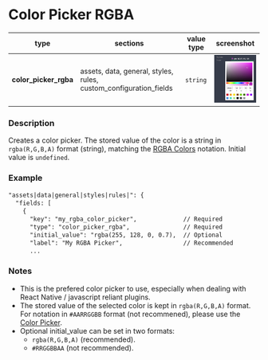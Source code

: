 # Color Picker RGBA

| type                  | sections                                                          | value type | screenshot                                         |
| --------------------- | ----------------------------------------------------------------- | ---------- | -------------------------------------------------- |
| **color_picker_rgba** | assets, data, general, styles, rules, custom_configuration_fields | `string`   | <img src="../assets/color_picker.png" width=220 /> |

### Description

Creates a color picker. The stored value of the color is a string in `rgba(R,G,B,A)` format (string), matching the [RGBA Colors](https://www.w3schools.com/css/css3_colors.asp) notation. Initial value is `undefined`.

### Example

```
"assets|data|general|styles|rules|": {
  "fields: [
    {
      "key": "my_rgba_color_picker",             // Required
      "type": "color_picker_rgba",               // Required
      "initial_value": "rgba(255, 128, 0, 0.7),  // Optional
      "label": "My RGBA Picker",                 // Recommended
      ...

```

### Notes

- This is the prefered color picker to use, especially when dealing with React Native / javascript reliant plugins.
- The stored value of the selected color is kept in `rgba(R,G,B,A)` format. For notation in `#AARRGGBB` format (not recommened), please use the [Color Picker](/plugins-manifest/fields/color-picker.md).
- Optional initial_value can be set in two formats:
  - `rgba(R,G,B,A)` (recommended).
  - `#RRGGBBAA` (not recommended).
